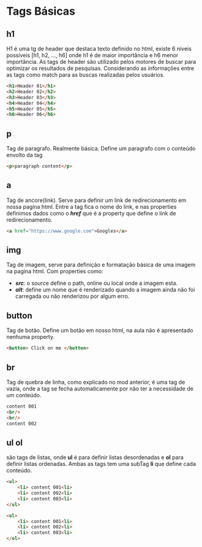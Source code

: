 # Tags Básicas

## h1
H1 é uma tg de header que destaca texto definido no html, existe 6 níveis possíveis [h1, h2, ..., h6]
onde h1 é de maior importância e h6 menor importância.
As tags de header são utilizado pelos motores de buscar para optimizar os resultados de pesquisas. Considerando as 
informações entre as tags como match para as buscas realizadas pelos usuários.
~~~ html
<h1>Header 01</h1>
<h2>Header 02</h2>
<h3>Header 03</h3>
<h4>Header 04</h4>
<h5>Header 05</h5>
<h6>Header 06</h6>
~~~

## p
Tag de paragrafo. Realmente básica. Define um paragrafo com o conteúdo envolto da tag

~~~ html
<p>paragraph content</p>
~~~

## a
Tag de ancore(link). Serve para definir um link de redirecionamento em nossa pagina html. Entre a tag 
fica o nome do link, e nas properties definimos dados como o **_href_** que é a property que define o link
de redirecionamento.
~~~ html
<a href="https://www.google.com">Googles</a>
~~~


## img
Tag de imagem, serve para definição e formatação básica de uma imagem na pagina html. Com properties como:
- **_src_**: o source define o path, online ou local onde a imagem esta.
- **_alt_**: define um nome que é renderizado quando a imagem ainda não foi carregada ou não renderizou por algum
erro.


## button
Tag de botão. Define um botão em nosso html, na aula não é apresentado nenhuma property.
~~~ html
<button> Click on me </button>
~~~
## br
Tag de quebra de linha, como explicado no mod anterior, é uma tag de vazia, onde a tag se fecha automaticamente
por não ter a necessidade de um conteúdo.
~~~ html
content 001
<br/>
<br/>
content 002
~~~


## ul ol 
são tags de listas, onde **ul** é para definir listas desordenadas e **ol** para definir listas ordenadas. Ambas as
tags tem uma subTag **li** que define cada conteúdo.

~~~ html
<ul>
    <li> content 001<li>
    <li> content 002<li>
    <li> content 003<li>
</ul>

<ol>
    <li> content 001<li>
    <li> content 002<li>
    <li> content 003<li>
</ol>
~~~

